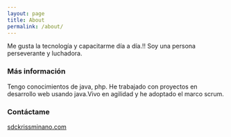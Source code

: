 ```yaml
---
layout: page
title: About
permalink: /about/
---
```


Me gusta la tecnología y capacitarme día a día.!!
Soy una persona perseverante y luchadora.

### Más información

Tengo conocimientos de java, php. He trabajado con proyectos en desarrollo web usando java.Vivo en agilidad y he adoptado el marco scrum.

### Contáctame

[sdckrissminano.com](mailto:sdckrissminano@gmail.com)

